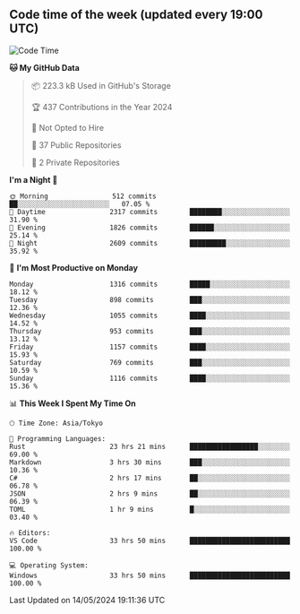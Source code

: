 ## Code time of the week (updated every 19:00 UTC)

<!--START_SECTION:waka-->
![Code Time](http://img.shields.io/badge/Code%20Time-3%2C079%20hrs%2059%20mins-blue)

**🐱 My GitHub Data** 

> 📦 223.3 kB Used in GitHub's Storage 
 > 
> 🏆 437 Contributions in the Year 2024
 > 
> 🚫 Not Opted to Hire
 > 
> 📜 37 Public Repositories 
 > 
> 🔑 2 Private Repositories 
 > 
**I'm a Night 🦉** 

```text
🌞 Morning                512 commits         ██░░░░░░░░░░░░░░░░░░░░░░░   07.05 % 
🌆 Daytime                2317 commits        ████████░░░░░░░░░░░░░░░░░   31.90 % 
🌃 Evening                1826 commits        ██████░░░░░░░░░░░░░░░░░░░   25.14 % 
🌙 Night                  2609 commits        █████████░░░░░░░░░░░░░░░░   35.92 % 
```
📅 **I'm Most Productive on Monday** 

```text
Monday                   1316 commits        █████░░░░░░░░░░░░░░░░░░░░   18.12 % 
Tuesday                  898 commits         ███░░░░░░░░░░░░░░░░░░░░░░   12.36 % 
Wednesday                1055 commits        ████░░░░░░░░░░░░░░░░░░░░░   14.52 % 
Thursday                 953 commits         ███░░░░░░░░░░░░░░░░░░░░░░   13.12 % 
Friday                   1157 commits        ████░░░░░░░░░░░░░░░░░░░░░   15.93 % 
Saturday                 769 commits         ███░░░░░░░░░░░░░░░░░░░░░░   10.59 % 
Sunday                   1116 commits        ████░░░░░░░░░░░░░░░░░░░░░   15.36 % 
```


📊 **This Week I Spent My Time On** 

```text
🕑︎ Time Zone: Asia/Tokyo

💬 Programming Languages: 
Rust                     23 hrs 21 mins      █████████████████░░░░░░░░   69.00 % 
Markdown                 3 hrs 30 mins       ███░░░░░░░░░░░░░░░░░░░░░░   10.36 % 
C#                       2 hrs 17 mins       ██░░░░░░░░░░░░░░░░░░░░░░░   06.78 % 
JSON                     2 hrs 9 mins        ██░░░░░░░░░░░░░░░░░░░░░░░   06.39 % 
TOML                     1 hr 9 mins         █░░░░░░░░░░░░░░░░░░░░░░░░   03.40 % 

🔥 Editors: 
VS Code                  33 hrs 50 mins      █████████████████████████   100.00 % 

💻 Operating System: 
Windows                  33 hrs 50 mins      █████████████████████████   100.00 % 
```


 Last Updated on 14/05/2024 19:11:36 UTC
<!--END_SECTION:waka-->